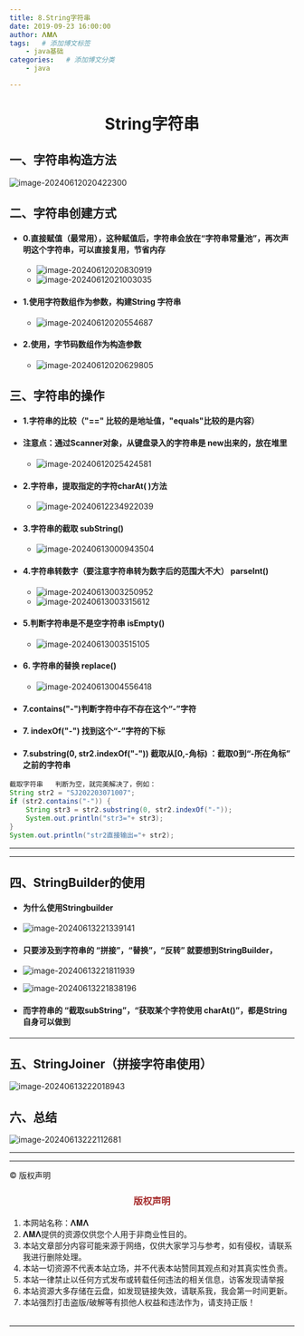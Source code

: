 ```yaml
---
title: 8.String字符串
date: 2019-09-23 16:00:00
author: 𝚲𝚳𝚲
tags:   # 添加博文标签
	- java基础
categories:   # 添加博文分类
	- java

---
```


<h1><center>String字符串</center></h1>

## 一、字符串构造方法

 ![image-20240612020422300](https://raw.githubusercontent.com/protonlml/blogimages/master/imgs/202406161045884.png)



## 二、字符串创建方式

- #### 0.直接赋值（最常用），这种赋值后，字符串会放在“字符串常量池”，再次声明这个字符串，可以直接复用，节省内存

  - ![image-20240612020830919](https://raw.githubusercontent.com/protonlml/blogimages/master/imgs/202406161045124.png)
  - ![image-20240612021003035](https://raw.githubusercontent.com/protonlml/blogimages/master/imgs/202406161046145.png)

- #### 1.使用字符数组作为参数，构建String 字符串

  - ![image-20240612020554687](https://raw.githubusercontent.com/protonlml/blogimages/master/imgs/202406161046274.png)

- #### 2.使用，字节码数组作为构造参数

  - ![image-20240612020629805](https://raw.githubusercontent.com/protonlml/blogimages/master/imgs/202406161046884.png)

## 三、字符串的操作

- #### 1.字符串的比较（"==" 比较的是地址值，"equals"比较的是内容）

- #### 注意点：通过Scanner对象，从键盘录入的字符串是 new出来的，放在堆里

  - ![image-20240612025424581](https://raw.githubusercontent.com/protonlml/blogimages/master/imgs/202406161046214.png)

- #### 2.字符串，提取指定的字符charAt( )方法

  -  ![image-20240612234922039](https://raw.githubusercontent.com/protonlml/blogimages/master/imgs/202406161046183.png)

- #### 3.字符串的截取 subString()

  - ![image-20240613000943504](https://raw.githubusercontent.com/protonlml/blogimages/master/imgs/202406161046037.png)

- #### 4.字符串转数字（要注意字符串转为数字后的范围大不大） parseInt()

  - ![image-20240613003250952](https://raw.githubusercontent.com/protonlml/blogimages/master/imgs/202406161046465.png)
  - ![image-20240613003315612](https://raw.githubusercontent.com/protonlml/blogimages/master/imgs/202406161047697.png)

- #### 5.判断字符串是不是空字符串  isEmpty()

  - ![image-20240613003515105](https://raw.githubusercontent.com/protonlml/blogimages/master/imgs/202406161047824.png)

- #### 6. 字符串的替换 replace()

  - ![image-20240613004556418](https://raw.githubusercontent.com/protonlml/blogimages/master/imgs/202406161047378.png)

- #### 7.contains("-")判断字符中存不存在这个“-”字符

- #### 7. indexOf("-") 找到这个“-”字符的下标

- #### 7.substring(0, str2.indexOf("-"))  截取从[0,-角标) ：截取0到“-所在角标” 之前的字符串

```java
截取字符串   判断为空，就完美解决了，例如：
String str2 = "SJ202203071007";
if (str2.contains("-")) {
	String str3 = str2.substring(0, str2.indexOf("-"));
	System.out.println("str3="+ str3);
}
System.out.println("str2直接输出="+ str2);
```



---

---

## 四、StringBuilder的使用

- #### 为什么使用Stringbuilder

- ![image-20240613221339141](https://raw.githubusercontent.com/protonlml/blogimages/master/imgs/202406161047564.png)

- #### 只要涉及到字符串的 “拼接”，“替换”，“反转” 就要想到StringBuilder，

- ![image-20240613221811939](https://raw.githubusercontent.com/protonlml/blogimages/master/imgs/202406161047285.png)

- ![image-20240613221838196](https://raw.githubusercontent.com/protonlml/blogimages/master/imgs/202406161047075.png)

- #### 而字符串的 “截取subString”，“获取某个字符使用 charAt()”，都是String自身可以做到

---

## 五、StringJoiner（拼接字符串使用）

![image-20240613222018943](https://raw.githubusercontent.com/protonlml/blogimages/master/imgs/202406161047474.png)









## 六、总结

![image-20240613222112681](https://raw.githubusercontent.com/protonlml/blogimages/master/imgs/202406161047214.png)









---


----

© 版权声明

<escape>

<div>
    <h3 align="center"  style="color: brown;" >版权声明</h3>
    <table>
   		<tr>
    		<ol>
				<li>本网站名称：𝚲𝚳𝚲</li>
				<li>𝚲𝚳𝚲提供的资源仅供您个人用于非商业性目的。</li>
				<li>本站文章部分内容可能来源于网络，仅供大家学习与参考，如有侵权，请联系我进行删除处理。</li>
				<li>本站一切资源不代表本站立场，并不代表本站赞同其观点和对其真实性负责。</li>
        		<li>本站一律禁止以任何方式发布或转载任何违法的相关信息，访客发现请举报</li> 
        		<li>本站资源大多存储在云盘，如发现链接失效，请联系我，我会第一时间更新。</li>
        		<li>本站强烈打击盗版/破解等有损他人权益和违法作为，请支持正版！</li>  
			</ol>
		</tr>
	</table>
</div>








</escape>

----



